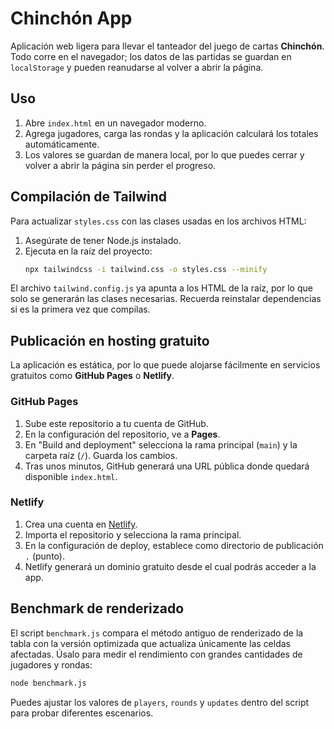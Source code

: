 # Chinchón App

Aplicación web ligera para llevar el tanteador del juego de cartas **Chinchón**.
Todo corre en el navegador; los datos de las partidas se guardan en
`localStorage` y pueden reanudarse al volver a abrir la página.

## Uso

1. Abre `index.html` en un navegador moderno.
2. Agrega jugadores, carga las rondas y la aplicación calculará los totales
   automáticamente.
3. Los valores se guardan de manera local, por lo que puedes cerrar y volver a
   abrir la página sin perder el progreso.

## Compilación de Tailwind

Para actualizar `styles.css` con las clases usadas en los archivos HTML:

1. Asegúrate de tener Node.js instalado.
2. Ejecuta en la raíz del proyecto:
   ```bash
   npx tailwindcss -i tailwind.css -o styles.css --minify
   ```

El archivo `tailwind.config.js` ya apunta a los HTML de la raíz, por lo que
solo se generarán las clases necesarias. Recuerda reinstalar dependencias si es
la primera vez que compilas.

## Publicación en hosting gratuito

La aplicación es estática, por lo que puede alojarse fácilmente en servicios
gratuitos como **GitHub Pages** o **Netlify**.

### GitHub Pages

1. Sube este repositorio a tu cuenta de GitHub.
2. En la configuración del repositorio, ve a **Pages**.
3. En "Build and deployment" selecciona la rama principal (`main`) y la carpeta
   raíz (`/`). Guarda los cambios.
4. Tras unos minutos, GitHub generará una URL pública donde quedará disponible
   `index.html`.

### Netlify

1. Crea una cuenta en [Netlify](https://www.netlify.com/).
2. Importa el repositorio y selecciona la rama principal.
3. En la configuración de deploy, establece como directorio de publicación `.`
   (punto).
4. Netlify generará un dominio gratuito desde el cual podrás acceder a la app.

## Benchmark de renderizado

El script `benchmark.js` compara el método antiguo de renderizado de la tabla
con la versión optimizada que actualiza únicamente las celdas afectadas.
Úsalo para medir el rendimiento con grandes cantidades de jugadores y rondas:

```bash
node benchmark.js
```

Puedes ajustar los valores de `players`, `rounds` y `updates` dentro del script
para probar diferentes escenarios.
